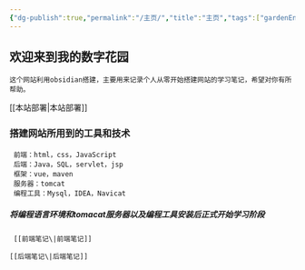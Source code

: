 ```yaml
---
{"dg-publish":true,"permalink":"/主页/","title":"主页","tags":["gardenEntry"],"noteIcon":""}
---
```


## 欢迎来到我的数字花园


    这个网站利用obsidian搭建，主要用来记录个人从零开始搭建网站的学习笔记，希望对你有所帮助。
    
[[本站部署\|本站部署]]
### 搭建网站所用到的工具和技术

     前端：html，css，JavaScript
     后端：Java，SQL，servlet，jsp
     框架：vue，maven
     服务器：tomcat
     编程工具：Mysql，IDEA，Navicat
     
##### 将编程语言环境和tomacat服务器以及编程工具安装后正式开始学习阶段


     [[前端笔记\|前端笔记]]
     
    [[后端笔记\|后端笔记]]

